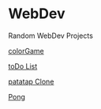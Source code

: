 # WebDev
Random WebDev Projects

[colorGame](https://drewbefore.github.io/WebDev/colorGame/index)


[toDo List](https://drewbefore.github.io/WebDev/toDo/)

[patatap Clone](https://drewbefore.github.io/WebDev/patatap/circles)

[Pong](https://drewbefore.github.io/WebDev/pong)